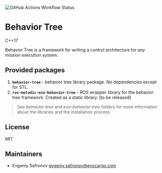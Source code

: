 ![GitHub Actions Workflow Status](https://img.shields.io/github/actions/workflow/status/Evocargo/behavior_tree/ci.yml)

# Behavior Tree 
C++17

Behavior Tree is a framework for writing a control architecture for any mission
execution system.

## Provided packages

1. **`behavior-tree`** - behavior tree library package. No dependencies except for STL. 
2. **`ros-melodic-evo-behavior-tree`** - ROS wrapper library for the behavior
   tree framework. Created as a static library. [to be released]

> See _behavior-tree_ and _evo-behavior-tree_ folders for more information about
> the libraries and the installation process.

## License

MIT

## Maintainers

- Evgeniy Safronov <evgeniy.safronov@evocargo.com>
